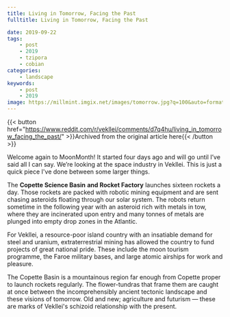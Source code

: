 ```yaml
---
title: Living in Tomorrow, Facing the Past
fulltitle: Living in Tomorrow, Facing the Past

date: 2019-09-22
tags:
    - post
    - 2019
    - tzipora
    - cobian
categories:
    - landscape
keywords:
    - post
    - 2019
image: https://millmint.imgix.net/images/tomorrow.jpg?q=100&auto=format
---
```

{{< button href="https://www.reddit.com/r/vekllei/comments/d7q4hu/living_in_tomorrow_facing_the_past/" >}}Archived from the original article here{{< /button >}}

Welcome again to MoonMonth! It started four days ago and will go until I’ve said all I can say. We’re looking at the space industry in Vekllei. This is just a quick piece I've done between some larger things.

The **Copette Science Basin** **and Rocket Factory** launches sixteen rockets a day. Those rockets are packed with robotic mining equipment and are sent chasing asteroids floating through our solar system. The robots return sometime in the following year with an asteroid rich with metals in tow, where they are incinerated upon entry and many tonnes of metals are plunged into empty drop zones in the Atlantic.

For Vekllei, a resource-poor island country with an insatiable demand for steel and uranium, extraterrestrial mining has allowed the country to fund projects of great national pride. These include the moon tourism programme, the Faroe military bases, and large atomic airships for work and pleasure.

The Copette Basin is a mountainous region far enough from Copette proper to launch rockets regularly. The flower-tundras that frame them are caught at once between the incomprehensibly ancient tectonic landscape and these visions of tomorrow. Old and new; agriculture and futurism — these are marks of Vekllei's schizoid relationship with the present.
